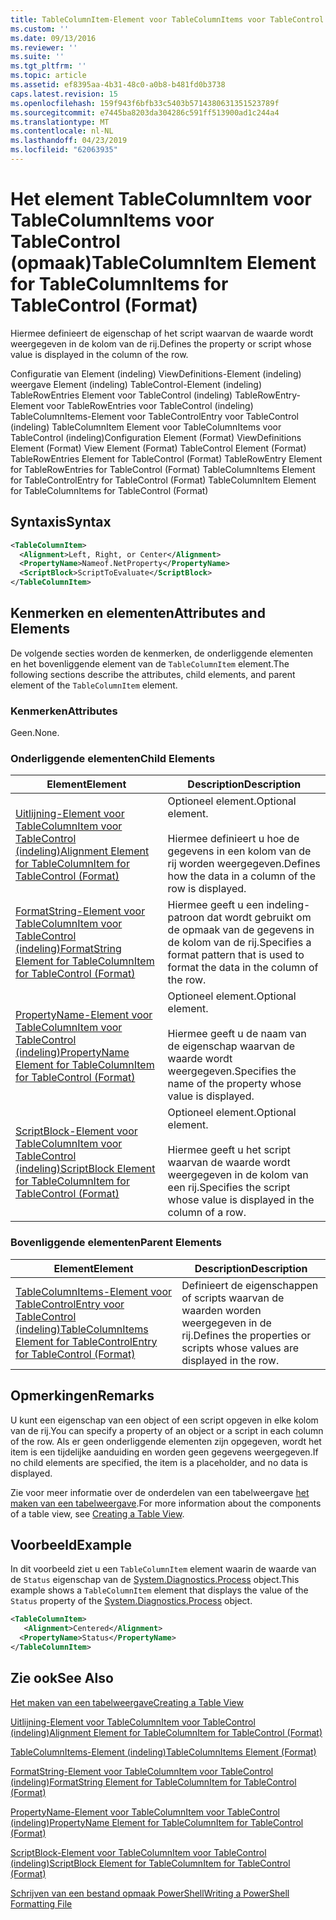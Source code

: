 ```yaml
---
title: TableColumnItem-Element voor TableColumnItems voor TableControl (indeling) | Microsoft Docs
ms.custom: ''
ms.date: 09/13/2016
ms.reviewer: ''
ms.suite: ''
ms.tgt_pltfrm: ''
ms.topic: article
ms.assetid: ef8395aa-4b31-48c0-a0b8-b481fd0b3738
caps.latest.revision: 15
ms.openlocfilehash: 159f943f6bfb33c5403b5714380631351523789f
ms.sourcegitcommit: e7445ba8203da304286c591ff513900ad1c244a4
ms.translationtype: MT
ms.contentlocale: nl-NL
ms.lasthandoff: 04/23/2019
ms.locfileid: "62063935"
---
```

# <a name="tablecolumnitem-element-for-tablecolumnitems-for-tablecontrol-format"></a><span data-ttu-id="1ec4a-102">Het element TableColumnItem voor TableColumnItems voor TableControl (opmaak)</span><span class="sxs-lookup"><span data-stu-id="1ec4a-102">TableColumnItem Element for TableColumnItems for TableControl (Format)</span></span>

<span data-ttu-id="1ec4a-103">Hiermee definieert de eigenschap of het script waarvan de waarde wordt weergegeven in de kolom van de rij.</span><span class="sxs-lookup"><span data-stu-id="1ec4a-103">Defines the property or script whose value is displayed in the column of the row.</span></span>

<span data-ttu-id="1ec4a-104">Configuratie van Element (indeling) ViewDefinitions-Element (indeling) weergave Element (indeling) TableControl-Element (indeling) TableRowEntries Element voor TableControl (indeling) TableRowEntry-Element voor TableRowEntries voor TableControl (indeling) TableColumnItems-Element voor TableControlEntry voor TableControl (indeling) TableColumnItem Element voor TableColumnItems voor TableControl (indeling)</span><span class="sxs-lookup"><span data-stu-id="1ec4a-104">Configuration Element (Format) ViewDefinitions Element (Format) View Element (Format) TableControl Element (Format) TableRowEntries Element for TableControl (Format) TableRowEntry Element for TableRowEntries for TableControl (Format) TableColumnItems Element for TableControlEntry for TableControl (Format) TableColumnItem Element for TableColumnItems for TableControl (Format)</span></span>

## <a name="syntax"></a><span data-ttu-id="1ec4a-105">Syntaxis</span><span class="sxs-lookup"><span data-stu-id="1ec4a-105">Syntax</span></span>

```xml
<TableColumnItem>
  <Alignment>Left, Right, or Center</Alignment>
  <PropertyName>Nameof.NetProperty</PropertyName>
  <ScriptBlock>ScriptToEvaluate</ScriptBlock>
</TableColumnItem>
```

## <a name="attributes-and-elements"></a><span data-ttu-id="1ec4a-106">Kenmerken en elementen</span><span class="sxs-lookup"><span data-stu-id="1ec4a-106">Attributes and Elements</span></span>

<span data-ttu-id="1ec4a-107">De volgende secties worden de kenmerken, de onderliggende elementen en het bovenliggende element van de `TableColumnItem` element.</span><span class="sxs-lookup"><span data-stu-id="1ec4a-107">The following sections describe the attributes, child elements, and parent element of the `TableColumnItem` element.</span></span>

### <a name="attributes"></a><span data-ttu-id="1ec4a-108">Kenmerken</span><span class="sxs-lookup"><span data-stu-id="1ec4a-108">Attributes</span></span>

<span data-ttu-id="1ec4a-109">Geen.</span><span class="sxs-lookup"><span data-stu-id="1ec4a-109">None.</span></span>

### <a name="child-elements"></a><span data-ttu-id="1ec4a-110">Onderliggende elementen</span><span class="sxs-lookup"><span data-stu-id="1ec4a-110">Child Elements</span></span>

|<span data-ttu-id="1ec4a-111">Element</span><span class="sxs-lookup"><span data-stu-id="1ec4a-111">Element</span></span>|<span data-ttu-id="1ec4a-112">Description</span><span class="sxs-lookup"><span data-stu-id="1ec4a-112">Description</span></span>|
|-------------|-----------------|
|[<span data-ttu-id="1ec4a-113">Uitlijning-Element voor TableColumnItem voor TableControl (indeling)</span><span class="sxs-lookup"><span data-stu-id="1ec4a-113">Alignment Element for TableColumnItem for TableControl (Format)</span></span>](./alignment-element-for-tablecolumnitem-for-tablecontrol-format.md)|<span data-ttu-id="1ec4a-114">Optioneel element.</span><span class="sxs-lookup"><span data-stu-id="1ec4a-114">Optional element.</span></span><br /><br /> <span data-ttu-id="1ec4a-115">Hiermee definieert u hoe de gegevens in een kolom van de rij worden weergegeven.</span><span class="sxs-lookup"><span data-stu-id="1ec4a-115">Defines how the data in a column of the row is displayed.</span></span>|
|[<span data-ttu-id="1ec4a-116">FormatString-Element voor TableColumnItem voor TableControl (indeling)</span><span class="sxs-lookup"><span data-stu-id="1ec4a-116">FormatString Element for TableColumnItem for TableControl (Format)</span></span>](./formatstring-element-for-tablecolumnitem-for-tablecontrol-format.md)|<span data-ttu-id="1ec4a-117">Hiermee geeft u een indeling-patroon dat wordt gebruikt om de opmaak van de gegevens in de kolom van de rij.</span><span class="sxs-lookup"><span data-stu-id="1ec4a-117">Specifies a format pattern that is used to format the data in the column of the row.</span></span>|
|[<span data-ttu-id="1ec4a-118">PropertyName-Element voor TableColumnItem voor TableControl (indeling)</span><span class="sxs-lookup"><span data-stu-id="1ec4a-118">PropertyName Element for TableColumnItem for TableControl (Format)</span></span>](./propertyname-element-for-tablecolumnitem-for-tablecontrol-format.md)|<span data-ttu-id="1ec4a-119">Optioneel element.</span><span class="sxs-lookup"><span data-stu-id="1ec4a-119">Optional element.</span></span><br /><br /> <span data-ttu-id="1ec4a-120">Hiermee geeft u de naam van de eigenschap waarvan de waarde wordt weergegeven.</span><span class="sxs-lookup"><span data-stu-id="1ec4a-120">Specifies the name of the property whose value is displayed.</span></span>|
|[<span data-ttu-id="1ec4a-121">ScriptBlock-Element voor TableColumnItem voor TableControl (indeling)</span><span class="sxs-lookup"><span data-stu-id="1ec4a-121">ScriptBlock Element for TableColumnItem for TableControl (Format)</span></span>](./scriptblock-element-for-tablecolumnitem-for-tablecontrol-format.md)|<span data-ttu-id="1ec4a-122">Optioneel element.</span><span class="sxs-lookup"><span data-stu-id="1ec4a-122">Optional element.</span></span><br /><br /> <span data-ttu-id="1ec4a-123">Hiermee geeft u het script waarvan de waarde wordt weergegeven in de kolom van een rij.</span><span class="sxs-lookup"><span data-stu-id="1ec4a-123">Specifies the script whose value is displayed in the column of a row.</span></span>|

### <a name="parent-elements"></a><span data-ttu-id="1ec4a-124">Bovenliggende elementen</span><span class="sxs-lookup"><span data-stu-id="1ec4a-124">Parent Elements</span></span>

|<span data-ttu-id="1ec4a-125">Element</span><span class="sxs-lookup"><span data-stu-id="1ec4a-125">Element</span></span>|<span data-ttu-id="1ec4a-126">Description</span><span class="sxs-lookup"><span data-stu-id="1ec4a-126">Description</span></span>|
|-------------|-----------------|
|[<span data-ttu-id="1ec4a-127">TableColumnItems-Element voor TableControlEntry voor TableControl (indeling)</span><span class="sxs-lookup"><span data-stu-id="1ec4a-127">TableColumnItems Element for TableControlEntry for TableControl (Format)</span></span>](./tablecolumnitems-element-for-tablerowentry-for-tablecontrol-format.md)|<span data-ttu-id="1ec4a-128">Definieert de eigenschappen of scripts waarvan de waarden worden weergegeven in de rij.</span><span class="sxs-lookup"><span data-stu-id="1ec4a-128">Defines the properties or scripts whose values are displayed in the row.</span></span>|

## <a name="remarks"></a><span data-ttu-id="1ec4a-129">Opmerkingen</span><span class="sxs-lookup"><span data-stu-id="1ec4a-129">Remarks</span></span>

<span data-ttu-id="1ec4a-130">U kunt een eigenschap van een object of een script opgeven in elke kolom van de rij.</span><span class="sxs-lookup"><span data-stu-id="1ec4a-130">You can specify a property of an object or a script in each column of the row.</span></span> <span data-ttu-id="1ec4a-131">Als er geen onderliggende elementen zijn opgegeven, wordt het item is een tijdelijke aanduiding en worden geen gegevens weergegeven.</span><span class="sxs-lookup"><span data-stu-id="1ec4a-131">If no child elements are specified, the item is a placeholder, and no data is displayed.</span></span>

<span data-ttu-id="1ec4a-132">Zie voor meer informatie over de onderdelen van een tabelweergave [het maken van een tabelweergave](./creating-a-table-view.md).</span><span class="sxs-lookup"><span data-stu-id="1ec4a-132">For more information about the components of a table view, see [Creating a Table View](./creating-a-table-view.md).</span></span>

## <a name="example"></a><span data-ttu-id="1ec4a-133">Voorbeeld</span><span class="sxs-lookup"><span data-stu-id="1ec4a-133">Example</span></span>

<span data-ttu-id="1ec4a-134">In dit voorbeeld ziet u een `TableColumnItem` element waarin de waarde van de `Status` eigenschap van de [System.Diagnostics.Process](/dotnet/api/System.Diagnostics.Process) object.</span><span class="sxs-lookup"><span data-stu-id="1ec4a-134">This example shows a `TableColumnItem` element that displays the value of the `Status` property of the [System.Diagnostics.Process](/dotnet/api/System.Diagnostics.Process) object.</span></span>

```xml
<TableColumnItem>
   <Alignment>Centered</Alignment>
  <PropertyName>Status</PropertyName>
</TableColumnItem>

```

## <a name="see-also"></a><span data-ttu-id="1ec4a-135">Zie ook</span><span class="sxs-lookup"><span data-stu-id="1ec4a-135">See Also</span></span>

[<span data-ttu-id="1ec4a-136">Het maken van een tabelweergave</span><span class="sxs-lookup"><span data-stu-id="1ec4a-136">Creating a Table View</span></span>](./creating-a-table-view.md)

[<span data-ttu-id="1ec4a-137">Uitlijning-Element voor TableColumnItem voor TableControl (indeling)</span><span class="sxs-lookup"><span data-stu-id="1ec4a-137">Alignment Element for TableColumnItem for TableControl (Format)</span></span>](./alignment-element-for-tablecolumnitem-for-tablecontrol-format.md)

[<span data-ttu-id="1ec4a-138">TableColumnItems-Element (indeling)</span><span class="sxs-lookup"><span data-stu-id="1ec4a-138">TableColumnItems Element (Format)</span></span>](./tablecolumnitems-element-for-tablerowentry-for-tablecontrol-format.md)

[<span data-ttu-id="1ec4a-139">FormatString-Element voor TableColumnItem voor TableControl (indeling)</span><span class="sxs-lookup"><span data-stu-id="1ec4a-139">FormatString Element for TableColumnItem for TableControl (Format)</span></span>](./formatstring-element-for-tablecolumnitem-for-tablecontrol-format.md)

[<span data-ttu-id="1ec4a-140">PropertyName-Element voor TableColumnItem voor TableControl (indeling)</span><span class="sxs-lookup"><span data-stu-id="1ec4a-140">PropertyName Element for TableColumnItem for TableControl (Format)</span></span>](./propertyname-element-for-tablecolumnitem-for-tablecontrol-format.md)

[<span data-ttu-id="1ec4a-141">ScriptBlock-Element voor TableColumnItem voor TableControl (indeling)</span><span class="sxs-lookup"><span data-stu-id="1ec4a-141">ScriptBlock Element for TableColumnItem for TableControl (Format)</span></span>](./scriptblock-element-for-tablecolumnitem-for-tablecontrol-format.md)

[<span data-ttu-id="1ec4a-142">Schrijven van een bestand opmaak PowerShell</span><span class="sxs-lookup"><span data-stu-id="1ec4a-142">Writing a PowerShell Formatting File</span></span>](./writing-a-powershell-formatting-file.md)
